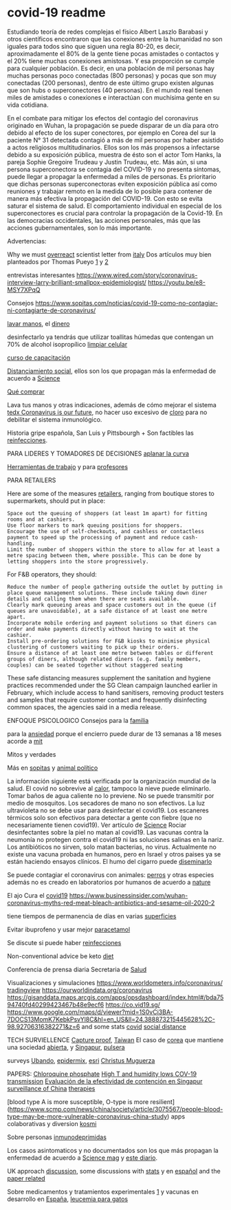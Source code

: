 # covid-19 readme

Estudiando teoría de redes complejas el físico Albert Laszlo Barabasi y otros científicos encontraron que las conexiones entre la humanidad no son iguales para todos sino que siguen una regla 80-20, es decir, aproximadamente el 80% de la gente tiene pocas amistades o contactos y el 20% tiene muchas conexiones amistosas. Y esa proporción se cumple para cualquier población. Es decir, en una población de mil personas hay muchas personas poco conectadas (800 personas) y pocas que son muy conectadas (200 personas), dentro de este último grupo existen algunas que son hubs o superconectores (40 personas). En el mundo real tienen miles de amistades o conexiones e interactúan con muchísima gente en su vida cotidiana. 

En el combate para mitigar los efectos del contagio del coronavirus originado en Wuhan, la propagación se puede disparar de un día para otro debido al efecto de los super conectores, por ejemplo en Corea del sur la paciente N° 31 detectada contagió a más de mil personas por haber asistido a actos religiosos multitudinarios. Ellos son los más propensos a infectarse debido a su exposición pública, muestra de ésto son el actor Tom Hanks, la pareja Sophie Gregoire Trudeau y Justin Trudeau, etc. Más aún, si una persona superconectora se contagia del COVID-19 y no presenta síntomas, puede llegar a propagar la enfermedad a miles de personas. Es prioritario que dichas personas superconectoras eviten exposición pública así como reuniones y trabajar remoto en la medida de lo posible para contener de manera más efectiva la propagación del COVID-19. Con esto se evita saturar el sistema de salud. El comportamiento individual en especial de los superconectores es crucial para controlar la propagación de la Covid-19. En las democracias occidentales, las acciones personales, más que las acciones gubernamentales, son lo más importante.



Advertencias:

Why we must [overreact](https://mobile.twitter.com/nntaleb/status/1239243622916259841)
scientist letter from [italy](https://left.it/2020/03/13/covid_19-open-letter-from-italy-to-the-international-scientific-community/)
Dos artículos muy bien planteados por Thomas Pueyo [1](https://medium.com/@tomaspueyo/coronavirus-act-today-or-people-will-die-f4d3d9cd99ca) y [2](https://medium.com/@tomaspueyo/coronavirus-the-hammer-and-the-dance-be9337092b56)



entrevistas interesantes
https://www.wired.com/story/coronavirus-interview-larry-brilliant-smallpox-epidemiologist/
https://youtu.be/e8-MSY7XPqQ 

Consejos
https://www.sopitas.com/noticias/covid-19-como-no-contagiar-ni-contagiarte-de-coronavirus/



[lavar manos](https://twitter.com/doctormacias/status/1238815897344753667?s=20), el [dinero](https://www.animalpolitico.com/2020/03/china-esta-lavando-el-dinero-para-prevenir-el-contagio-por-coronavirus/) 

desinfectarlo ya tendrás que utilizar toallitas húmedas que contengan un 70% de alcohol isopropílico [limpiar celular](https://www.sopitas.com/mientras-tanto/como-desinfectar-celular-para-prevenir-contagio-coronavirus-covid-19/)

[curso de capacitación](https://www.campusvirtualsp.org/es/node/28738)

[Distanciamiento social](https://directorsblog.nih.gov/2020/03/19/to-beat-covid-19-social-distancing-is-a-must/), ellos son los que propagan más la enfermedad de acuerdo a [Science](file:///home/juan/Descargas/science.abb3221.full.pdf)

[Qué comprar](https://www.excelsior.com.mx/comunidad/que-productos-comprar-ante-pandemia-por-coronavirus/1370325)

Lava tus manos y otras indicaciones, además de cómo mejorar el sistema [tedx Coronavirus is our future](https://youtu.be/Fqw-9yMV0sI), no hacer uso excesivo de [cloro](https://heraldodemexico.com.mx/pais/uso-excesivo-de-cloro-debilita-sistema-inmunologico-y-aumenta-riesgo-de-covid-19-coronavirus-limpieza-hipoclorito-sodio/) para no debilitar el sistema inmunológico.

Historia gripe española, San Luis y Pittsbourgh + 
Son factibles las [reinfecciones](https://www.latimes.com/world-nation/story/2020-03-13/china-japan-korea-coronavirus-reinfection-test-positive).

PARA LIDERES Y TOMADORES DE DECISIONES
[aplanar la curva](https://elpais.com/ciencia/2020-03-11/objetivo-numero-uno-aplanar-la-curva-del-coronavirus.html)


[Herramientas de trabajo](https://techagainstcoronavirus.com/) y para [profesores](https://www.tonybates.ca/2020/03/09/advice-to-those-about-to-teach-online-because-of-the-corona-virus/)

PARA RETAILERS 

Here are some of the measures [retailers](https://www.channelnewsasia.com/news/singapore/covid19-safe-distancing-recommendations-retail-restaurants-12560568), ranging from boutique stores to supermarkets, should put in place:

    Space out the queuing of shoppers (at least 1m apart) for fitting rooms and at cashiers.
    Use floor markers to mark queuing positions for shoppers.
    Encourage the use of self-checkouts, and cashless or contactless payment to speed up the processing of payment and reduce cash-handling.
    Limit the number of shoppers within the store to allow for at least a metre spacing between them, where possible. This can be done by letting shoppers into the store progressively.

For F&B operators, they should:

    Reduce the number of people gathering outside the outlet by putting in place queue management solutions. These include taking down diner details and calling them when there are seats available.
    Clearly mark queueing areas and space customers out in the queue (if queues are unavoidable), at a safe distance of at least one metre apart.
    Incorporate mobile ordering and payment solutions so that diners can order and make payments directly without having to wait at the cashier.
    Install pre-ordering solutions for F&B kiosks to minimise physical clustering of customers waiting to pick up their orders.
    Ensure a distance of at least one metre between tables or different groups of diners, although related diners (e.g. family members, couples) can be seated together without staggered seating

These safe distancing measures supplement the sanitation and hygiene practices recommended under the SG Clean campaign launched earlier in February, which include access to hand sanitisers, removing product testers and samples that require customer contact and frequently disinfecting common spaces, the agencies said in a media release.

ENFOQUE PSICOLOGICO
Consejos para la [familia](https://www.theguardian.com/world/2020/mar/13/the-family-lockdown-guide-how-to-emotionally-prepare-for-coronavirus-quarantine)

para la [ansiedad](https://www.theglobeandmail.com/canada/article-tips-for-managing-anxiety-during-the-covid-19-pandemic/) porque el encierro puede durar de 13 semanas a 18 meses acorde a [mit](https://www.technologyreview.com/s/615370/coronavirus-pandemic-social-distancing-18-months/) 

Mitos y verdades

Más en [sopitas](https://www.sopitas.com/noticias/coronavirus-mitos-realidades-oms-covid19/) y [animal político](https://animal.mx/2020/03/coronavirus-covid-19-respirar-aliento-toser/)

La información siguiente está verificada por la organización mundial de la salud.
El covid no sobrevive al [calor](https://www.who.int/emergencies/diseases/novel-coronavirus-2019/advice-for-public/myth-busters), tampoco la nieve puede eliminarlo. Tomar baños de agua caliente no lo previene.
No se puede transmitir por medio de mosquitos.
Los secadores de mano no son efectivos.
La luz ultravioleta no se debe usar para desinfectar el covid19. 
Los escaneres térmicos solo son efectivos para detectar a gente con fiebre (que no necesariamente tienen covid19). Ver artículo de [Science](https://science.sciencemag.org/content/367/6483/1177)
Rociar desinfectantes sobre la piel no matan al covid19.
Las vacunas contra la neumonía no protegen contra el covid19 ni las soluciones salinas en la nariz.
Los antibióticos no sirven, solo matan bacterias, no virus. Actualmente no existe una vacuna probada en humanos, pero en Israel y otros paises ya se están haciendo ensayos clínicos.
El humo del cigarro puede [diseminarlo](https://www.lavanguardia.com/vida/20200319/474256797592/humo-tabaco-transportar-coronavirus.html)

Se puede contagiar el coronavirus con animales: [perros](https://www.scmp.com/news/hong-kong/health-environment/article/3075993/coronavirus-hong-kong-confirms-second-dog) y otras especies además no es creado en laboratorios por humanos de acuerdo a [nature](https://www.nature.com/articles/s41591-020-0820-9)

El ajo Cura el [covid19](https://www.snopes.com/fact-check/garlic-cure-coronavirus/)
https://www.businessinsider.com/wuhan-coronavirus-myths-red-meat-bleach-antibiotics-and-sesame-oil-2020-2

tiene tiempos de permanencia de días en varias [superficies](https://www.technologyreview.com/s/615348/heres-how-long-the-coronavirus-can-stay-in-the-air-and-on-packages/)

Evitar ibuprofeno y usar mejor [paracetamol](https://www.bbc.com/mundo/noticias-51908565)

Se discute si puede haber [reinfecciones](https://www.bbc.com/mundo/noticias-51942887)


Non-conventional advice
be keto [diet](https://immunology.sciencemag.org/content/4/41/eaav2026)


Conferencia de prensa diaria Secretaria de [Salud](https://www.gob.mx/salud)



Visualizaciones y simulaciones
https://www.worldometers.info/coronavirus/ [tradingview](https://www.tradingview.com/covid19/)
https://ourworldindata.org/coronavirus
https://gisanddata.maps.arcgis.com/apps/opsdashboard/index.html#/bda7594740fd40299423467b48e9ecf6
https://co.vid19.sg/ 
https://www.google.com/maps/d/viewer?mid=1S0vCi3BA-7DOCS13MomK7KebkPsvYl8C&hl=en_US&ll=24.388873215445628%2C-98.92706316382271&z=6
and some stats [covid](https://covid.bio/)
[social distance](https://socialdistancegame.com/)


TECH SURVIELLENCE 
[Capture proof](https://web.captureproof.com/start/patient), [Taiwan](https://www.taiwannews.com.tw/en/news/3883845)
El caso de [corea](https://www.technologyreview.com/s/615329/coronavirus-south-korea-smartphone-app-quarantine/) que mantiene una sociedad [abierta](https://www.aier.org/article/south-korea-preseved-open-infection-rates-are-falling/), y [Singapur](https://www-technologyreview-com.cdn.ampproject.org/c/s/www.technologyreview.com/s/615353/singapore-is-the-model-for-how-to-handle-the-coronavirus/amp/), 
[pulsera](https://www.xataka.com/privacidad/esta-pulsera-permite-a-hong-kong-saber-se-cumple-cuarentena-rastreando-ubicacion-tiempo-real)


surveys
[Ubando](https://docs.google.com/forms/d/e/1FAIpQLSflJmb93Qr8-laEKEpJerrYkw3Gn3h4O8qvPAtKU8KoiKJsrw/viewform), 
[epidermix](https://coronavirus.epidemixs.org/#/disclaimer), 
[esri](https://www.esri.com/about/newsroom/blog/coronavirus-world-connectivity-can-save-lives/)
[Christus Muguerza](https://cmuguerza.typeform.com/to/crkwG7)


PAPERS:
[Chloroquine phosphate](https://www.ncbi.nlm.nih.gov/pubmed/32074550)
[High T and humidity lows COV-19 transmission](https://papers.ssrn.com/sol3/papers.cfm?abstract_id=3551767)
[Evaluación de la efectividad de contención en Singapur](https://www.cdc.gov/mmwr/volumes/69/wr/mm6911e1.htm)
[surveillance of China](http://weekly.chinacdc.cn/en/article/id/e53946e2-c6c4-41e9-9a9b-fea8db1a8f51)
[therapies](https://www.elsevier.com/__data/assets/pdf_file/0007/988648/COVID-19-Drug-Therapy_Mar-2020.pdf)

[blood type A is more susceptible, O-type is more resilient]
(https://www.scmp.com/news/china/society/article/3075567/people-blood-type-may-be-more-vulnerable-coronavirus-china-study)
apps colaborativas y diversion [kosmi](https://app.kosmi.io/lobby)

Sobre personas [inmunodeprimidas](https://els-jbs-prod-cdn.literatumonline.com/pb/assets/raw/Health%20Advance/journals/healun/Article_2-1584647583070.pdf)

Los casos asintomaticos y no documentados son los que más propagan la enfermedad de acuerdo a [Science mag](https://science.sciencemag.org/content/early/2020/03/13/science.abb3221) y [este diario](https://www.repubblica.it/salute/medicina-e-ricerca/2020/03/16/news/coronavirus_studio_il_50-75_dei_casi_a_vo_sono_asintomatici_e_molto_contagiosi-251474302/).



UK approach [discussion](https://twitter.com/iandonald_psych/status/1238518371651649538), some discussions with [stats](https://www.statnews.com/2020/03/17/a-fiasco-in-the-making-as-the-coronavirus-pandemic-takes-hold-we-are-making-decisions-without-reliable-data/) y en [español](https://www.infobae.com/america/mundo/2020/03/17/la-advertencia-de-un-academico-y-epidemiologo-de-stanford-sobre-el-coronavirus-un-fiasco-en-ciernes/) and the [paper related](https://www.imperial.ac.uk/media/imperial-college/medicine/sph/ide/gida-fellowships/Imperial-College-COVID19-NPI-modelling-16-03-2020.pdf)


Sobre medicamentos y tratamientos experimentales [1](https://www.theguardian.com/world/2020/mar/18/japanese-flu-drug-clearly-effective-in-treating-coronavirus-says-china) y vacunas en desarrollo en [España](https://m.facebook.com/story.php?story_fbid=2294996533936282&id=100002778737805&sfnsn=scwspwa&d=w&vh=i&d=w&vh=i&extid=o5las0qFPQR9cmXl), [leucemia para gatos](https://www.scmp.com/news/asia/southeast-asia/article/3075604/coronavirus-singapore-start-thinks-cat-leukaemia-drug)




